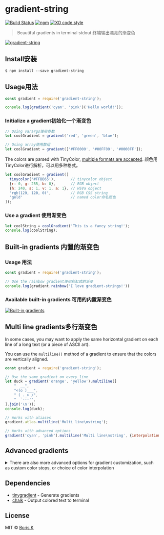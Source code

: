 # gradient-string

[![Build Status](https://travis-ci.org/bokub/gradient-string.svg?branch=master)](https://travis-ci.org/bokub/gradient-string)
[![npm](https://img.shields.io/npm/v/gradient-string.svg)](https://www.npmjs.com/package/gradient-string)
[![XO code style](https://img.shields.io/badge/code_style-XO-5ed9c7.svg)](https://github.com/sindresorhus/xo)

> Beautiful gradients in terminal stdout
> 终端输出漂亮的渐变色

[![gradient-string](http://bit.ly/2tlmSgL)](http://bit.ly/2tlhNFv)


## Install安装

```
$ npm install --save gradient-string
```

## Usage用法

```javascript
const gradient = require('gradient-string');

console.log(gradient('cyan', 'pink')('Hello world!'));
```

### Initialize a gradient初始化一个渐变色

```javascript
// Using varargs使用参数
let coolGradient = gradient('red', 'green', 'blue');

// Using array使用数组
let coolGradient = gradient(['#FF0000', '#00FF00', '#0000FF']);
```

The colors are parsed with TinyColor, [multiple formats are accepted](https://github.com/bgrins/TinyColor/blob/master/README.md#accepted-string-input).
颜色用TinyColor进行解析，可以用多种格式。

```javascript
let coolGradient = gradient([
  tinycolor('#FFBB65'),       // tinycolor object
  {r: 0, g: 255, b: 0},       // RGB object
  {h: 240, s: 1, v: 1, a: 1}, // HSVa object
  'rgb(120, 120, 0)',         // RGB CSS string
  'gold'                      // named color命名颜色
]);
```

### Use a gradient 使用渐变色

```javascript
let coolString = coolGradient('This is a fancy string!');
console.log(coolString);
```

## Built-in gradients 内置的渐变色

### Usage 用法

```javascript
const gradient = require('gradient-string');

// Use the rainbow gradient使用彩虹式的渐变
console.log(gradient.rainbow('I love gradient-strings!'))
```

### Available built-in gradients 可用的内置渐变色

[![Built-in gradients](http://bit.ly/2uFygrL)](http://bit.ly/2ufX07r)

## Multi line gradients多行渐变色

In some cases, you may want to apply the same horizontal gradient on each line of a long text (or a piece of ASCII art).

You can use the `multiline()` method of a gradient to ensure that the colors are vertically aligned.

```javascript
const gradient = require('gradient-string');

// Use the same gradient on every line
let duck = gradient('orange', 'yellow').multiline([
    "  __",
    "<(o )___",
    " ( ._> /",
    "  `---'",
].join('\n'));
console.log(duck);

// Works with aliases
gradient.atlas.multiline('Multi line\nstring');

// Works with advanced options
gradient('cyan', 'pink').multiline('Multi line\nstring', {interpolation: 'hsv'});
```

## Advanced gradients

<details>
  <summary>
    There are also more advanced options for gradient customization, such as custom color stops, or choice of color interpolation
  </summary>
  
### Custom color stops

By default, the gradient color stops are distributed equidistantly.

You can specify the position of each color stop (between `0` and `1`), using the following syntax:

```javascript
let coolGradient = gradient([
  {color: '#d8e0de', pos: 0},
  {color: '#255B53', pos: 0.8},
  {color: '#000000', pos: 1}
]);
```

### Color interpolation

When using a gradient, you can actually add a second parameter to choose how the colors will be generated.

Here is the full gradient API:

#### myGradient(text, [options])

##### text
Type: `string`<br>
String you want to color.

##### options
Type: `Object`<br>

###### interpolation
Type: `string`<br>
The gradient can be generated using RGB or HSV interpolation. HSV usually produces brighter colors.
`interpolation` can be set to `rgb` for RGB interpolation, or`hsv` for HSV interpolation.<br>
Defaults to `rgb`. Case insentitive

###### hsvSpin
Type: `string`<br>
Used only in the case of HSV interpolation.<br>
Because hue can be considered as a circle, there are two ways to go from a color to another color.<br>
`hsvSpin` can be either `short` or `long`, depending on if you want to take the shortest or the longest way between two colors.<br>
Defaults to `short`. Case insensitive

#### Example
##### Code
```javascript
const redToGreen = gradient('red', 'green');
const str = '■'.repeat(48);

// Standard RGB gradient
console.log(redToGreen(str)); 

// Short HSV gradient: red -> yellow -> green
console.log(redToGreen(str, {interpolation: 'hsv'}));

// Long HSV gradient: red -> magenta -> blue -> cyan -> green
console.log(redToGreen(str, {interpolation: 'hsv', hsvSpin: 'long'}));
```
##### Result
![Example result](http://i.imgur.com/plQAN2Q.png)

</details>

## Dependencies

- [tinygradient](https://github.com/mistic100/tinygradient) - Generate gradients
- [chalk](https://github.com/chalk/chalk) - Output colored text to terminal


## License

MIT © [Boris K](https://github.com/bokub)

